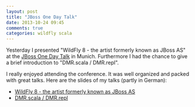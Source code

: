 ```yaml
---
layout: post
title: "JBoss One Day Talk"
date: 2013-10-24 09:45
comments: true
categories: wildfly scala
---
```

Yesterday I presented "WildFly 8 - the artist formerly known as JBoss AS" at the
[JBoss One Day Talk](http://onedaytalk.org/) in Munich. Furthermore I had the chance to give a brief introduction to
"DMR.scala / DMR.repl".

I really enjoyed attending the conference. It was well organized and packed with great talks. Here are the slides of my talks (partly in German):

- [WildFly 8 - the artist formerly known as JBoss AS](downloads/onedaytalk_wildfly8.pdf)
- [DMR.scala / DMR.repl](http://slid.es/hpehl/dmrscala)
